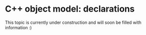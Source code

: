 # C++ object model: declarations

This topic is currently under construction and will soon be filled with information :)
